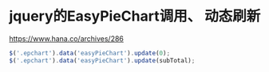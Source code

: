 # jquery的EasyPieChart调用、 动态刷新
https://www.hana.co/archives/286

```js
$('.epchart').data('easyPieChart').update(0);
$('.epchart').data('easyPieChart').update(subTotal);
```
